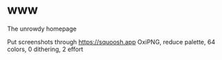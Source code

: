 # www

The unrowdy homepage

Put screenshots through https://squoosh.app OxiPNG, reduce palette, 64 colors, 0 dithering, 2 effort
